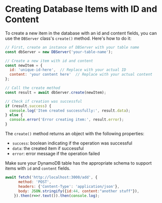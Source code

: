 # Creating Database Items with ID and Content

To create a new item in the database with an id and content fields, you can use the `DBServer` class's `create()` method. Here's how to do it:

```javascript
// First, create an instance of DBServer with your table name
const dbServer = new DBServer('your-table-name');

// Create a new item with id and content
const newItem = {
  id: 'unique-id-here',  // Replace with your actual ID
  content: 'your content here'  // Replace with your actual content
};

// Call the create method
const result = await dbServer.create(newItem);

// Check if creation was successful
if (result.success) {
  console.log('Item created successfully:', result.data);
} else {
  console.error('Error creating item:', result.error);
}
```

The `create()` method returns an object with the following properties:
- `success`: boolean indicating if the operation was successful
- `data`: the created item if successful
- `error`: error message if the operation failed

Make sure your DynamoDB table has the appropriate schema to support items with `id` and `content` fields.

```js
await fetch('http://localhost:3000/add', {
      method: 'POST',
      headers: {'Content-Type': 'application/json'},
      body: JSON.stringify({id:44, content:"another stuff"}),
    }).then(r=>r.text()).then(console.log);
```